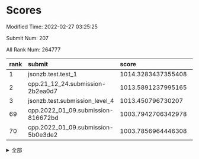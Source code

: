 # Scores

Modified Time: 2022-02-27 03:25:25

Submit Num: 207

All Rank Num: 264777

| rank |               submit               |       score        |       sigma        | pk_num |
| :--- | :--------------------------------- | :----------------- | :----------------- | :----- |
| 1    | jsonzb.test.test_1                 | 1014.3283437355408 | 0.8426641752808971 | 5122   |
| 2    | cpp.21_12_24.submission-2b2ea0d7   | 1013.5891237995165 | 0.8369641614929917 | 5115   |
| 3    | jsonzb.test.submission_level_4     | 1013.450796730207  | 0.8091673360231251 | 5110   |
| 69   | cpp.2022_01_09.submission-816672bd | 1003.7942706342978 | 0.7276681437225668 | 5123   |
| 70   | cpp.2022_01_09.submission-5b0e3de2 | 1003.7856964446308 | 0.7193559908666899 | 5116   |


<details>
<summary>全部</summary>

| rank |                 submit                 |       score        |       sigma        | pk_num |
| :--- | :------------------------------------- | :----------------- | :----------------- | :----- |
| 1    | jsonzb.test.test_1                     | 1014.3283437355408 | 0.8426641752808971 | 5122   |
| 2    | cpp.21_12_24.submission-2b2ea0d7       | 1013.5891237995165 | 0.8369641614929917 | 5115   |
| 3    | jsonzb.test.submission_level_4         | 1013.450796730207  | 0.8091673360231251 | 5110   |
| 4    | gobigger.level_3.submission_level_3_4  | 1011.3298914064885 | 0.7793956902817953 | 5118   |
| 5    | gobigger.level_3.submission_level_3_8  | 1011.3038213745708 | 0.8079754642430683 | 5113   |
| 6    | gobigger.level_3.submission_level_3_19 | 1011.1341158012808 | 0.7579608971703908 | 5116   |
| 7    | gobigger.level_3.submission_level_3_44 | 1011.0357125519474 | 0.7579306547749356 | 5114   |
| 8    | gobigger.level_3.submission_level_3_26 | 1010.9902968028188 | 0.7680299919993293 | 5114   |
| 9    | gobigger.level_3.submission_level_3_9  | 1010.9611114241548 | 0.7427489508352254 | 5122   |
| 10   | gobigger.level_3.submission_level_3_15 | 1010.9062554990236 | 0.7794210384413901 | 5114   |
| 11   | gobigger.level_3.submission_level_3_46 | 1010.8295594163712 | 0.7750674559272939 | 5118   |
| 12   | gobigger.level_3.submission_level_3_38 | 1010.8242310954913 | 0.7576911213505668 | 5116   |
| 13   | gobigger.level_3.submission_level_3_35 | 1010.7021574657343 | 0.7660506707525927 | 5116   |
| 14   | gobigger.level_3.submission_level_3_42 | 1010.6867742415968 | 0.7659427232046385 | 5112   |
| 15   | gobigger.level_3.submission_level_3_17 | 1010.623119240862  | 0.7751347959469891 | 5117   |
| 16   | gobigger.level_3.submission_level_3_29 | 1010.4973957261908 | 0.7396347322049877 | 5116   |
| 17   | gobigger.level_3.submission_level_3_27 | 1010.4483376401379 | 0.7603657329471969 | 5113   |
| 18   | gobigger.level_3.submission_level_3_22 | 1010.2862679729037 | 0.763776163079596  | 5116   |
| 19   | gobigger.level_3.submission_level_3_33 | 1010.2667777352034 | 0.7657998284726257 | 5117   |
| 20   | gobigger.level_3.submission_level_3_18 | 1010.2356914586921 | 0.7414429892075921 | 5118   |
| 21   | gobigger.level_3.submission_level_3_24 | 1010.1268947006669 | 0.7459450042313548 | 5116   |
| 22   | gobigger.level_3.submission_level_3_40 | 1010.1263008734758 | 0.7687581687014856 | 5115   |
| 23   | gobigger.level_3.submission_level_3_28 | 1010.1068287399455 | 0.7638444169272001 | 5122   |
| 24   | gobigger.level_3.submission_level_3_39 | 1010.1065479798297 | 0.7629609399906171 | 5121   |
| 25   | gobigger.level_3.submission_level_3_25 | 1010.0923612721189 | 0.7450294093871211 | 5113   |
| 26   | gobigger.level_3.submission_level_3_3  | 1010.0835776383302 | 0.753595903520141  | 5114   |
| 27   | gobigger.level_3.submission_level_3_2  | 1009.9629293884512 | 0.7592828745698805 | 5122   |
| 28   | gobigger.level_3.submission_level_3_41 | 1009.8667136722345 | 0.7585056965767933 | 5117   |
| 29   | gobigger.level_3.submission_level_3_45 | 1009.8533778244354 | 0.7721343911893797 | 5118   |
| 30   | gobigger.level_3.submission_level_3_14 | 1009.7738722710226 | 0.7453074432388045 | 5118   |
| 31   | gobigger.level_3.submission_level_3_10 | 1009.7672971401624 | 0.7679754835578865 | 5116   |
| 32   | gobigger.level_3.submission_level_3_5  | 1009.6624886115229 | 0.7510886905417264 | 5109   |
| 33   | gobigger.level_3.submission_level_3_34 | 1009.6314788486675 | 0.7572032254636913 | 5116   |
| 34   | gobigger.level_3.submission_level_3_37 | 1009.6197797556516 | 0.7331736823693686 | 5118   |
| 35   | gobigger.level_3.submission_level_3_43 | 1009.6088894382157 | 0.7488279589784645 | 5121   |
| 36   | gobigger.level_3.submission_level_3_12 | 1009.603990430052  | 0.7752918881220779 | 5120   |
| 37   | gobigger.level_3.submission_level_3_32 | 1009.4933200209568 | 0.7702355569059562 | 5122   |
| 38   | gobigger.level_3.submission_level_3_20 | 1009.4714738713999 | 0.7435280760175306 | 5121   |
| 39   | gobigger.level_3.submission_level_3_21 | 1009.4313361618251 | 0.7571229440919931 | 5114   |
| 40   | gobigger.level_3.submission_level_3_7  | 1009.3522434702111 | 0.7417561130832708 | 5116   |
| 41   | gobigger.level_3.submission_level_3_6  | 1009.3377955171733 | 0.7511939907437074 | 5119   |
| 42   | gobigger.level_3.submission_level_3_0  | 1009.2459461674255 | 0.7308904320256685 | 5116   |
| 43   | gobigger.level_3.submission_level_3_47 | 1009.1684796057507 | 0.7553033704913227 | 5125   |
| 44   | gobigger.level_3.submission_level_3_48 | 1009.1338202702432 | 0.7383388981074162 | 5117   |
| 45   | gobigger.level_3.submission_level_3_23 | 1009.1148640764518 | 0.7519578390678946 | 5113   |
| 46   | gobigger.level_3.submission_level_3_16 | 1009.0873563036052 | 0.7535168957817084 | 5115   |
| 47   | gobigger.level_3.submission_level_3_36 | 1009.0506444256816 | 0.7397290972693388 | 5117   |
| 48   | gobigger.level_3.submission_level_3_30 | 1008.8860775204867 | 0.7196579301300494 | 5115   |
| 49   | gobigger.level_3.submission_level_3_1  | 1008.757292138647  | 0.7502920286669335 | 5113   |
| 50   | gobigger.level_3.submission_level_3_49 | 1008.2638285324566 | 0.736351991927362  | 5120   |
| 51   | gobigger.level_3.submission_level_3_31 | 1008.2359902667392 | 0.7380003135811455 | 5116   |
| 52   | gobigger.level_3.submission_level_3_11 | 1008.2020726575992 | 0.7384603963779994 | 5115   |
| 53   | gobigger.level_3.submission_level_3_13 | 1008.0968873812703 | 0.7544749476267524 | 5118   |
| 54   | gobigger.level_1.submission_level_1_5  | 1005.6624597225092 | 0.7132741261981704 | 5111   |
| 55   | gobigger.level_1.submission_level_1_42 | 1004.9864572447718 | 0.7141857507848902 | 5116   |
| 56   | gobigger.level_1.submission_level_1_14 | 1004.6589771002818 | 0.7163063873829821 | 5115   |
| 57   | gobigger.level_1.submission_level_1_29 | 1004.623465411115  | 0.7305893224300217 | 5118   |
| 58   | gobigger.level_1.submission_level_1_26 | 1004.6223588248574 | 0.7222447688061633 | 5116   |
| 59   | gobigger.level_1.submission_level_1_16 | 1004.3307897569912 | 0.7118042190332068 | 5117   |
| 60   | gobigger.level_1.submission_level_1_1  | 1004.245629232944  | 0.7034260096627934 | 5112   |
| 61   | gobigger.level_1.submission_level_1_38 | 1004.1984902985653 | 0.7260978118440645 | 5116   |
| 62   | gobigger.level_1.submission_level_1_6  | 1004.0934194857166 | 0.7163292460576909 | 5114   |
| 63   | gobigger.level_1.submission_level_1_35 | 1003.9865567303361 | 0.7187928516504644 | 5117   |
| 64   | gobigger.level_1.submission_level_1_19 | 1003.982848197636  | 0.7100305755611707 | 5120   |
| 65   | gobigger.level_1.submission_level_1_15 | 1003.970091113376  | 0.7134568751831736 | 5117   |
| 66   | gobigger.level_1.submission_level_1_32 | 1003.9061480855553 | 0.7264448376937764 | 5117   |
| 67   | gobigger.level_1.submission_level_1_46 | 1003.8603656373242 | 0.7126541838018721 | 5110   |
| 68   | gobigger.level_1.submission_level_1_18 | 1003.8136319004519 | 0.7169919858604948 | 5113   |
| 69   | cpp.2022_01_09.submission-816672bd     | 1003.7942706342978 | 0.7276681437225668 | 5123   |
| 70   | cpp.2022_01_09.submission-5b0e3de2     | 1003.7856964446308 | 0.7193559908666899 | 5116   |
| 71   | gobigger.level_1.submission_level_1_48 | 1003.7829797420312 | 0.71373283170623   | 5115   |
| 72   | gobigger.level_1.submission_level_1_13 | 1003.763436335352  | 0.7203608967942182 | 5120   |
| 73   | gobigger.level_1.submission_level_1_21 | 1003.7561014499735 | 0.7173674482384781 | 5110   |
| 74   | gobigger.level_1.submission_level_1_7  | 1003.6748482841336 | 0.7053765338747899 | 5117   |
| 75   | gobigger.level_1.submission_level_1_22 | 1003.6223147563411 | 0.7060784157681514 | 5117   |
| 76   | gobigger.level_1.submission_level_1_23 | 1003.5977945374254 | 0.73003281754062   | 5115   |
| 77   | gobigger.level_1.submission_level_1_4  | 1003.5756178021675 | 0.7212317957762218 | 5117   |
| 78   | gobigger.level_1.submission_level_1_2  | 1003.5498044402284 | 0.7157590181994974 | 5116   |
| 79   | gobigger.level_1.submission_level_1_36 | 1003.5132834283422 | 0.7091663814584961 | 5116   |
| 80   | gobigger.level_1.submission_level_1_49 | 1003.4368106069431 | 0.7208695883643743 | 5119   |
| 81   | gobigger.level_1.submission_level_1_47 | 1003.4317830965017 | 0.7093394938834139 | 5111   |
| 82   | gobigger.level_1.submission_level_1_0  | 1003.3150088556249 | 0.7280045561916022 | 5117   |
| 83   | gobigger.level_1.submission_level_1_24 | 1003.3112841555618 | 0.7234266690135146 | 5115   |
| 84   | gobigger.level_1.submission_level_1_40 | 1003.1476225435869 | 0.70822342745608   | 5117   |
| 85   | gobigger.level_1.submission_level_1_17 | 1003.1297664927029 | 0.7212740292303063 | 5120   |
| 86   | gobigger.level_1.submission_level_1_28 | 1003.1148693661928 | 0.7133124266600286 | 5114   |
| 87   | gobigger.level_1.submission_level_1_41 | 1003.0042545755039 | 0.7192937664957759 | 5106   |
| 88   | gobigger.level_1.submission_level_1_25 | 1002.9807126227508 | 0.7230302155326116 | 5118   |
| 89   | gobigger.level_1.submission_level_1_10 | 1002.952684260411  | 0.7167340420137244 | 5119   |
| 90   | gobigger.level_1.submission_level_1_31 | 1002.9101476026141 | 0.7239701709653308 | 5117   |
| 91   | gobigger.level_1.submission_level_1_20 | 1002.8998511626886 | 0.713615264923813  | 5115   |
| 92   | gobigger.level_1.submission_level_1_37 | 1002.8446888811253 | 0.7156638436375021 | 5119   |
| 93   | gobigger.level_1.submission_level_1_43 | 1002.8228221481647 | 0.7146790135691715 | 5119   |
| 94   | gobigger.level_1.submission_level_1_44 | 1002.7841724147103 | 0.71567439840955   | 5118   |
| 95   | gobigger.level_1.submission_level_1_34 | 1002.7669150142239 | 0.722248692733044  | 5121   |
| 96   | gobigger.level_1.submission_level_1_8  | 1002.7269007667525 | 0.7177090938893504 | 5114   |
| 97   | gobigger.level_1.submission_level_1_12 | 1002.6064951092038 | 0.7119959264716412 | 5115   |
| 98   | gobigger.level_1.submission_level_1_45 | 1002.5055597681935 | 0.7122658510365917 | 5120   |
| 99   | gobigger.level_1.submission_level_1_33 | 1002.471467294313  | 0.7123572415179522 | 5118   |
| 100  | gobigger.level_1.submission_level_1_30 | 1002.4022610322854 | 0.702507753014713  | 5116   |
| 101  | gobigger.level_1.submission_level_1_11 | 1002.1626221804356 | 0.7035811397654601 | 5116   |
| 102  | gobigger.level_1.submission_level_1_39 | 1002.0486581699763 | 0.7112914052824127 | 5117   |
| 103  | gobigger.level_1.submission_level_1_9  | 1001.9978774799943 | 0.7085546177861425 | 5117   |
| 104  | gobigger.level_1.submission_level_1_3  | 1001.8601866930103 | 0.7014755464476675 | 5118   |
| 105  | gobigger.level_1.submission_level_1_27 | 1001.8272885165308 | 0.708764999378961  | 5122   |
| 106  | gobigger.random.submission_random_35   | 997.1856549347796  | 0.7088112528463697 | 5120   |
| 107  | gobigger.random.submission_random_27   | 996.9969177344732  | 0.6938795502920133 | 5118   |
| 108  | gobigger.random.submission_random_15   | 996.937727820681   | 0.7059214312586292 | 5116   |
| 109  | gobigger.random.submission_random_28   | 996.9190086576622  | 0.7201625362062628 | 5116   |
| 110  | gobigger.random.submission_random_1    | 996.8569318218596  | 0.7208543088394175 | 5118   |
| 111  | gobigger.random.submission_random_47   | 996.8474990690107  | 0.707412138023763  | 5116   |
| 112  | gobigger.random.submission_random_22   | 996.6273934808968  | 0.7076781828819013 | 5120   |
| 113  | gobigger.random.submission_random_20   | 996.6205436038886  | 0.7150829923048095 | 5118   |
| 114  | gobigger.random.submission_random_26   | 996.5689147230423  | 0.7012134189495177 | 5109   |
| 115  | gobigger.random.submission_random_0    | 996.5355143051801  | 0.7172190228539853 | 5117   |
| 116  | gobigger.random.submission_random_32   | 996.4949338596259  | 0.713791418987231  | 5119   |
| 117  | gobigger.random.submission_random_21   | 996.4897782924654  | 0.7142710278837339 | 5114   |
| 118  | gobigger.random.submission_random_23   | 996.2965540965565  | 0.7114309053727521 | 5118   |
| 119  | gobigger.random.submission_random_41   | 996.2959982021424  | 0.7049041081414387 | 5119   |
| 120  | gobigger.random.submission_random_13   | 996.2907340073233  | 0.7127411489681575 | 5119   |
| 121  | gobigger.random.submission_random_38   | 996.2331080677042  | 0.7147698763657542 | 5118   |
| 122  | gobigger.random.submission_random_4    | 996.2234157428     | 0.705840046954679  | 5112   |
| 123  | gobigger.random.submission_random_36   | 996.209913368858   | 0.7105974236849367 | 5113   |
| 124  | gobigger.random.submission_random_25   | 996.1791044104809  | 0.7146706333814227 | 5114   |
| 125  | gobigger.random.submission_random_45   | 996.1349870589077  | 0.7139585888608398 | 5117   |
| 126  | gobigger.random.submission_random_19   | 996.115637831536   | 0.7274503523589327 | 5112   |
| 127  | gobigger.random.submission_random_33   | 996.0019523585912  | 0.7141242201851974 | 5119   |
| 128  | gobigger.random.submission_random_17   | 995.9370795836353  | 0.7042907269179398 | 5112   |
| 129  | gobigger.random.submission_random_34   | 995.9245411251253  | 0.7064376504775151 | 5117   |
| 130  | gobigger.random.submission_random_10   | 995.8944606290353  | 0.7132183912902199 | 5116   |
| 131  | gobigger.random.submission_random_44   | 995.8657231272892  | 0.719965793269575  | 5114   |
| 132  | gobigger.random.submission_random_12   | 995.8380862979437  | 0.7048316177265916 | 5113   |
| 133  | gobigger.random.submission_random_7    | 995.79266238074    | 0.7135511446896491 | 5116   |
| 134  | gobigger.random.submission_random_43   | 995.774838222334   | 0.7301236188756765 | 5116   |
| 135  | gobigger.random.submission_random_6    | 995.7367739349735  | 0.7114182024845098 | 5124   |
| 136  | gobigger.random.submission_random_2    | 995.7122490526007  | 0.723437056767994  | 5116   |
| 137  | gobigger.random.submission_random_29   | 995.6743540179622  | 0.7336740312903228 | 5116   |
| 138  | gobigger.random.submission_random_9    | 995.6483281667847  | 0.7057768926956736 | 5120   |
| 139  | gobigger.random.submission_random_30   | 995.6436896294647  | 0.7062128849729601 | 5121   |
| 140  | gobigger.random.submission_random_48   | 995.6227594411683  | 0.7050638044388685 | 5116   |
| 141  | gobigger.random.submission_random_40   | 995.58349927693    | 0.7287505141497159 | 5117   |
| 142  | gobigger.random.submission_random_14   | 995.5239743120113  | 0.714455352624463  | 5117   |
| 143  | gobigger.random.submission_random_42   | 995.5156387227642  | 0.7059105203936511 | 5113   |
| 144  | gobigger.random.submission_random_5    | 995.4557236782058  | 0.721382655008501  | 5117   |
| 145  | gobigger.random.submission_random_49   | 995.4448439640247  | 0.7036435647412232 | 5111   |
| 146  | gobigger.random.submission_random_37   | 995.4023558470035  | 0.7101259578970104 | 5119   |
| 147  | gobigger.random.submission_random_11   | 995.26883208974    | 0.7053742266072193 | 5118   |
| 148  | gobigger.random.submission_random_18   | 995.1566991909349  | 0.7094446709285701 | 5122   |
| 149  | gobigger.random.submission_random_24   | 995.0987338080843  | 0.7102621472255993 | 5118   |
| 150  | gobigger.random.submission_random_46   | 995.0579611270696  | 0.7119042034239284 | 5119   |
| 151  | gobigger.random.submission_random_16   | 995.0519507702459  | 0.7058642219458574 | 5115   |
| 152  | gobigger.random.submission_random_31   | 994.9371498236137  | 0.7106837598736552 | 5114   |
| 153  | gobigger.random.submission_random_3    | 994.8809572311033  | 0.7113557373224567 | 5115   |
| 154  | gobigger.random.submission_random_39   | 994.448806373086   | 0.7264321603445115 | 5117   |
| 155  | gobigger.level_2.submission_level_2_4  | 994.2434637465221  | 0.7255140205830389 | 5114   |
| 156  | gobigger.random.submission_random_8    | 994.1733099073317  | 0.729538646335125  | 5115   |
| 157  | gobigger.level_2.submission_level_2_42 | 994.1403779663806  | 0.7245652793595365 | 5120   |
| 158  | gobigger.level_2.submission_level_2_19 | 994.0544713839481  | 0.733884076565939  | 5117   |
| 159  | gobigger.level_2.submission_level_2_45 | 993.8119891484333  | 0.7385317989693945 | 5116   |
| 160  | gobigger.level_2.submission_level_2_39 | 993.6952950897073  | 0.7354512979289228 | 5118   |
| 161  | gobigger.level_2.submission_level_2_1  | 993.2769538670924  | 0.7385774735379069 | 5117   |
| 162  | gobigger.level_2.submission_level_2_40 | 993.088124558483   | 0.7367683735069421 | 5122   |
| 163  | gobigger.level_2.submission_level_2_41 | 993.0317279389328  | 0.7330413925757944 | 5117   |
| 164  | gobigger.level_2.submission_level_2_28 | 992.8940816179764  | 0.7387580442801871 | 5113   |
| 165  | gobigger.level_2.submission_level_2_2  | 992.8730426406236  | 0.7379393708912093 | 5117   |
| 166  | gobigger.level_2.submission_level_2_13 | 992.860924327237   | 0.7270172527383131 | 5124   |
| 167  | gobigger.level_2.submission_level_2_12 | 992.7052363357358  | 0.7515382708650082 | 5116   |
| 168  | gobigger.level_2.submission_level_2_30 | 992.696353939116   | 0.7323096201020207 | 5117   |
| 169  | gobigger.level_2.submission_level_2_15 | 992.6900781043067  | 0.7465977085563164 | 5116   |
| 170  | gobigger.level_2.submission_level_2_7  | 992.6585608126167  | 0.731872613915277  | 5118   |
| 171  | gobigger.level_2.submission_level_2_10 | 992.5004983492614  | 0.7364022533101593 | 5108   |
| 172  | gobigger.level_2.submission_level_2_46 | 992.4116056852547  | 0.7298065532804763 | 5121   |
| 173  | gobigger.level_2.submission_level_2_9  | 992.3464246385012  | 0.7407502436437314 | 5112   |
| 174  | gobigger.level_2.submission_level_2_20 | 992.3314909953949  | 0.7441358046892044 | 5117   |
| 175  | gobigger.level_2.submission_level_2_44 | 992.3274544825916  | 0.7262176899624475 | 5116   |
| 176  | gobigger.level_2.submission_level_2_3  | 992.2811004915812  | 0.7560424373623807 | 5114   |
| 177  | gobigger.level_2.submission_level_2_26 | 992.2668057532902  | 0.7557775869736607 | 5120   |
| 178  | gobigger.level_2.submission_level_2_0  | 992.2500412010446  | 0.7402207895675975 | 5114   |
| 179  | gobigger.level_2.submission_level_2_5  | 992.249285346363   | 0.749752225417309  | 5118   |
| 180  | gobigger.level_2.submission_level_2_24 | 992.1592148476371  | 0.7252979972295299 | 5113   |
| 181  | gobigger.level_2.submission_level_2_25 | 991.9236186790924  | 0.7308500278552049 | 5120   |
| 182  | gobigger.level_2.submission_level_2_23 | 991.9170512076579  | 0.7489902812444393 | 5113   |
| 183  | gobigger.level_2.submission_level_2_17 | 991.8927066072301  | 0.7461577832210214 | 5119   |
| 184  | gobigger.level_2.submission_level_2_18 | 991.8809261740508  | 0.7518626501782822 | 5114   |
| 185  | gobigger.level_2.submission_level_2_16 | 991.8648617157834  | 0.7469220350912447 | 5117   |
| 186  | gobigger.level_2.submission_level_2_38 | 991.8183387367285  | 0.7319189561941277 | 5120   |
| 187  | gobigger.level_2.submission_level_2_32 | 991.7463447222816  | 0.7651237518478798 | 5115   |
| 188  | gobigger.level_2.submission_level_2_35 | 991.7377324184487  | 0.7577068321462538 | 5116   |
| 189  | gobigger.level_2.submission_level_2_8  | 991.7059151151649  | 0.754339296577278  | 5114   |
| 190  | gobigger.level_2.submission_level_2_14 | 991.6943887415407  | 0.7556913126112434 | 5117   |
| 191  | gobigger.level_2.submission_level_2_36 | 991.6181546817991  | 0.7532473483040573 | 5116   |
| 192  | gobigger.level_2.submission_level_2_43 | 991.6035643413162  | 0.755382119102332  | 5116   |
| 193  | gobigger.level_2.submission_level_2_34 | 991.5968356360914  | 0.7401102982372879 | 5113   |
| 194  | gobigger.level_2.submission_level_2_37 | 991.5797664005946  | 0.7532478657815734 | 5115   |
| 195  | gobigger.level_2.submission_level_2_21 | 991.505956930271   | 0.7387902969405034 | 5117   |
| 196  | gobigger.level_2.submission_level_2_48 | 991.3471898823009  | 0.7683304790284097 | 5115   |
| 197  | gobigger.level_2.submission_level_2_29 | 991.2941787043322  | 0.7536732983750899 | 5119   |
| 198  | gobigger.level_2.submission_level_2_6  | 991.2242523833773  | 0.7627426115116325 | 5115   |
| 199  | gobigger.level_2.submission_level_2_27 | 991.2029111267958  | 0.7563897718309799 | 5117   |
| 200  | gobigger.level_2.submission_level_2_11 | 991.1817884081369  | 0.742660635094215  | 5113   |
| 201  | gobigger.level_2.submission_level_2_47 | 991.161696028133   | 0.7509004189651765 | 5114   |
| 202  | gobigger.level_2.submission_level_2_33 | 990.6861457601325  | 0.7573046246651505 | 5116   |
| 203  | gobigger.level_2.submission_level_2_31 | 990.672268123998   | 0.7527861382632411 | 5117   |
| 204  | gobigger.level_2.submission_level_2_49 | 990.5398249084902  | 0.7429738968385606 | 5119   |
| 205  | gobigger.level_2.submission_level_2_22 | 989.5557616657019  | 0.7638225130942278 | 5115   |
| 206  | gobigger.none.submission_none_0        | 978.6787683770985  | 1.2626987648487251 | 5116   |
| 207  | gobigger.none.submission_none_1        | 976.4335212607982  | 1.438382860764879  | 5118   |

</details>